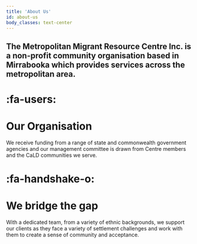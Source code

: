 ```yaml
---
title: 'About Us'
id: about-us
body_classes: text-center
---
```


## The Metropolitan Migrant Resource Centre Inc. is a non-profit community organisation based in Mirrabooka which provides services across the metropolitan area.
# :fa-users:  
# Our Organisation

We receive funding from a range of state and commonwealth government agencies and our management committee is drawn from Centre members and the CaLD communities we serve.

# :fa-handshake-o:  
# We bridge the gap

With a dedicated team, from a variety of ethnic backgrounds, we support our clients as they face a variety of settlement challenges and work with them to create a sense of community and acceptance.